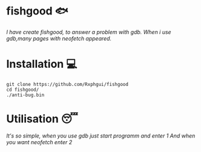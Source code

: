 # fishgood 🐟

*I have create fishgood, to answer a problem with gdb.
When i use gdb,many pages with neofetch appeared.*

# Installation 💻

```
git clone https://github.com/Rxphgui/fishgood
cd fishgood/
./anti-bug.bin
```
# Utilisation 😴

*It's so simple, when you use gdb just start programm and enter 1
And when you want neofetch enter 2*
